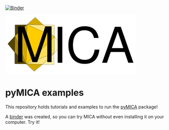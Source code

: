 [![Binder](https://mybinder.org/badge_logo.svg)](https://mybinder.org/v2/gh/meteocat/pymica-examples/binder)

[![Logo](https://github.com/meteocat/pymica-examples/blob/binder/docs/source/_static/logo.svg)](#)

pyMICA examples
===============

This repository holds tutorials and examples to run the [pyMICA](https://github.com/meteocat/pymica) package!

A [binder](https://mybinder.org/v2/gh/meteocat/pymica-examples/master) was created, so you can try MICA without even installing it on your computer. Try it!